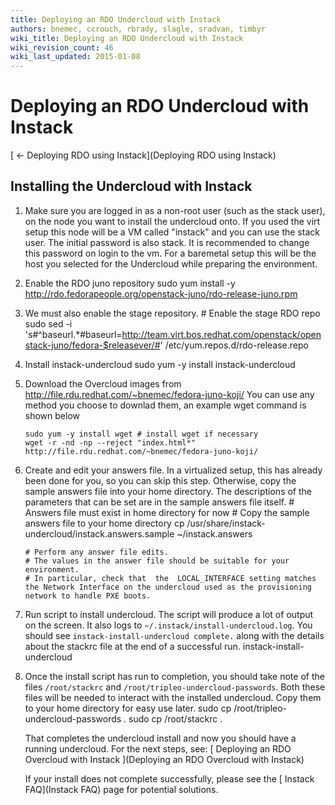 ```yaml
---
title: Deploying an RDO Undercloud with Instack
authors: bnemec, ccrouch, rbrady, slagle, sradvan, timbyr
wiki_title: Deploying an RDO Undercloud with Instack
wiki_revision_count: 46
wiki_last_updated: 2015-01-08
---
```


# Deploying an RDO Undercloud with Instack

[ ← Deploying RDO using Instack](Deploying RDO using Instack)

## Installing the Undercloud with Instack

1.  Make sure you are logged in as a non-root user (such as the stack user), on the node you want to install the undercloud onto.
    If you used the virt setup this node will be a VM called "instack" and you can use the stack user. The initial password is also stack. It is recommended to change this password on login to the vm.
    For a baremetal setup this will be the host you selected for the Undercloud while preparing the environment.
2.  Enable the RDO juno repository
        sudo yum install -y http://rdo.fedorapeople.org/openstack-juno/rdo-release-juno.rpm

3.  We must also enable the stage repository.
        # Enable the stage RDO repo
        sudo sed -i 's#^baseurl.*#baseurl=http://team.virt.bos.redhat.com/openstack/openstack-juno/fedora-$releasever/#' /etc/yum.repos.d/rdo-release.repo

4.  Install instack-undercloud
        sudo yum -y install instack-undercloud

5.  Download the Overcloud images from <http://file.rdu.redhat.com/~bnemec/fedora-juno-koji/>
    You can use any method you choose to downlad them, an example wget command is shown below

        sudo yum -y install wget # install wget if necessary
        wget -r -nd -np --reject "index.html*" http://file.rdu.redhat.com/~bnemec/fedora-juno-koji/ 

6.  Create and edit your answers file. In a virtualized setup, this has already been done for you, so you can skip this step. Otherwise, copy the sample answers file into your home directory. The descriptions of the parameters that can be set are in the sample answers file itself.
        # Answers file must exist in home directory for now
        # Copy the sample answers file to your home directory
        cp /usr/share/instack-undercloud/instack.answers.sample ~/instack.answers

        # Perform any answer file edits. 
        # The values in the answer file should be suitable for your environment. 
        # In particular, check that  the  LOCAL_INTERFACE setting matches the Network Interface on the undercloud used as the provisioning network to handle PXE boots.

7.  Run script to install undercloud. The script will produce a lot of output on the screen. It also logs to `~/.instack/install-undercloud.log`. You should see `instack-install-undercloud complete.` along with the details about the stackrc file at the end of a successful run.
        instack-install-undercloud

8.  Once the install script has run to completion, you should take note of the files `/root/stackrc` and `/root/tripleo-undercloud-passwords`. Both these files will be needed to interact with the installed undercloud. Copy them to your home directory for easy use later.
        sudo cp /root/tripleo-undercloud-passwords .
        sudo cp /root/stackrc .

    That completes the undercloud install and now you should have a running undercloud. For the next steps, see: [ Deploying an RDO Overcloud with Instack ](Deploying an RDO Overcloud with Instack)

    If your install does not complete successfully, please see the [ Instack FAQ](Instack FAQ) page for potential solutions.
